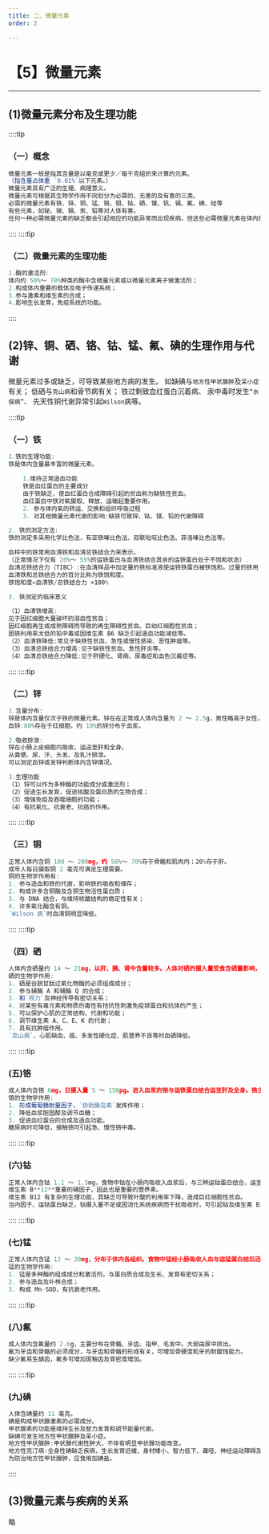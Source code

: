```yaml
---
title: 二、微量元素
order: 2

---
```


# 【5】微量元素

<kaodian :text="'生物化学检验记忆卡'" />

<!-- ######  第七章 钙、磷、镁代谢与微量元素

> 临床生化检验 -->

<beitiS/>

---

## (1)微量元素分布及生理功能

<son :text="'生物化学检验记忆卡'" text1="(1)微量元素分布及生理功能" :textOption="[['熟悉','基础知识','相关专业知识'],['熟悉','基础知识','相关专业知识'],['了解','基础知识','相关专业知识']]" />

::::tip

### （一）概念

```js
微量元素一般是指其含量是以毫克或更少／每千克组织来计算的元素。
（指含量占体重 `0.01%`以下元素。）
微量元素具有广泛的生理、病理意义。
微量元素可根据其生物学作用不同划分为必需的、无害的及有害的三类。
必需的微量元素有铁、锌、铜、锰、铬、钼、钴、硒、镍、钒、锡、氟、碘、硅等
有些元素，如铋、锑、镉、汞、铅等对人体有害。
任何一种必需微量元素的缺乏都会引起相应的功能异常而出现疾病，但这些必需微量元素在体内的含量超出正常需求量时，也会对机体产生毒害作用。
```

::::
::::tip

### （二）微量元素的生理功能

```js
1.酶的激活剂:
体内约 50%～ 70%种类的酶中含微量元素或以微量元素离子做激活剂；
2.构成体内重要的载体及电子传递系统；
3.参与激素和维生素的合成；
4.影响生长发育，免疫系统的功能。
```

::::

## (2)锌、铜、硒、铬、钴、锰、氟、碘的生理作用与代谢

<son :text="'生物化学检验记忆卡'" text1="(2)锌、铜、硒、铬、钴、锰、氟、碘的生理作用与代谢" :textOption="[['熟悉','基础知识','相关专业知识'],['熟悉','基础知识','相关专业知识'],['了解','基础知识','相关专业知识']]" />

微量元素过多或缺乏，可导致某些地方病的发生。
如缺碘与`地方性甲状腺肿`及`呆小症`有关；
低硒与`克山病`和骨节病有关；
铁过剩致血红蛋白沉着病、
汞中毒时发生`“水俣病”`、
先天性铜代谢异常引起`Wilson`病等。

::::tip

### （一）铁

```js
1.铁的生理功能:
铁是体内含量最丰富的微量元素。

    1.维持正常造血功能
    铁是血红蛋白的主要成分
    由于铁缺乏，使血红蛋白合成障碍引起的贫血称为缺铁性贫血。
    血红蛋白中铁对氧摄取、释放、运输起重要作用。
    2. 参与体内氧的转运、交换和组织呼吸过程
    3. 对其他微量元素代谢的影响:缺铁可致锌、钴、镁、铅的代谢障碍

2. 铁的测定方法:
铁的测定多采用化学比色法，有亚铁嗪比色法、双联吡啶比色法、菲洛嗪比色法等。

血样中的铁常用血清铁和血清总铁结合力来表示。
（正常情况下仅有 20%～ 55%的运铁蛋白与血清铁结合其余的运铁蛋白处于不饱和状态）.
血清总铁结合力（TIBC）:在血清样品中加足量的铁标准液使运铁铁蛋白被铁饱和。过量的铁用 MgCO3 除出，离心取上清液，按测血清铁的方法求出铁的含量，即为 TIBC。
血清铁和总铁结合力的百分比称为铁饱和度。
铁饱和度=血清铁/总铁结合力 ×100%

3. 铁测定的临床意义

（1）血清铁增高:
见于因红细胞大量破坏的溶血性贫血；
因红细胞再生或成熟障碍而导致的再生障碍性贫血、巨幼红细胞性贫血；
因铁利用率太低的铅中毒或因维生素 B6 缺乏引起造血功能减低等。
（2）血清铁降低:常见于缺铁性贫血、急性或慢性感染、恶性肿瘤等。
（3）血清总铁结合力增高:见于缺铁性贫血、急性肝炎等。
（4）血清总铁结合力降低:见于肝硬化、肾病、尿毒症和血色沉着症等。

```

::::
::::tip

### （二）锌

```js
1.含量分布:
锌是体内含量仅次于铁的微量元素。锌在在正常成人体内含量为 2 ～ 2.5g，男性略高于女性，视网膜、前列腺、胰腺浓度最高；肌肉内储锌占全身锌的 62%，骨占 28%。
血锌:80%存在于红细胞，约 18%的锌分布于血浆。

2.吸收排泄:
锌在小肠上皮细胞内吸收，运送至肝和全身。
从粪便、尿、汗、头发、及乳汁排泄。
可以测定血锌或发锌判断体内含锌情况。

3.生理功能
（1）锌可以作为多种酶的功能成分或激活剂；
（2）促进生长发育，促进核酸及蛋白质的生物合成；
（3）增强免疫及吞噬细胞的功能；
（4）有抗氧化、抗衰老、抗癌的作用。

```

::::
::::tip

### （三）铜

```js
正常人体内含铜 100 ～ 200mg，约 50%～ 70%存于骨骼和肌肉内；20%存于肝。
成年人每日摄取铜 2 毫克可满足生理需要。
铜的生物学作用有:
1. 参与造血和铁的代谢，影响铁的吸收和储存；
2. 构成许多含铜酶及含铜生物活性蛋白质；
3. 与 DNA 结合，与维持核酸结构的稳定性有关；
4. 许多氧化酶含有铜。
`Wilson 病`时血清铜明显降低。

```

::::
::::tip

### （四）硒

```js
人体内含硒量约 14 ～ 21mg，以肝、胰、肾中含量较多。人体对硒的摄入量受食含硒量影响，体内硒由尿、粪、汗排泄。
硒的生物学作用:
1. 硒是谷胱甘肽过氧化物酶的必须组成成分；
2. 参与辅酶 A 和辅酶 Q 的合成；
3. 和`视力`及神经传导有密切关系；
4. 对某些有毒元素和物质的毒性有拮抗性刺激免疫球蛋白和抗体的产生；
5. 可以保护心肌的正常结构、代谢和功能；
6. 调节维生素 A、C、E、K 的代谢；
7. 具有抗肿瘤作用。
`克山病`、心肌缺血、癌、多发性硬化症、肌营养不良等时血硒降低。

```

::::
::::tip

### (五)铬

```js
成人体内含铬 6mg，日摄入量 5 ～ 150pg。进入血浆的铬与运铁蛋白结合运至肝及全身。铬主要随尿排出。
铬的生物学作用:
1. 形成葡萄糖耐量因子，`协助胰岛素`发挥作用；
2. 降低血浆胆固醇及调节血糖；
3. 促进血红蛋白的合成及造血功能。
糖尿病时可降低，接触铬可引起急、慢性铬中毒。

```

::::
::::tip

### (六)钴

```js
正常人体内含钴 1.1 ～ 1.5mg，食物中钴在小肠内吸收入血浆后，与三种运钴蛋白结合，运至肝及全身，主要由尿排出。
维生素 B**12**重要的辅因子，因此也是重要的营养素。
维生素 B12 有复杂的生理功能，其缺乏可导致叶酸的利用率下降，造成巨红细胞性贫血。
当内因子、运钴蛋白缺乏，钴摄入量不足或因消化系统疾病而干扰吸收时，可引起钴及维生素 B12。缺乏。恶性贫血、急性白血病时血清钴降低，慢性粒细胞白血病时血钴升高。

```

::::
::::tip

### (七)锰

```js
正常人体内含锰 12 ～ 20mg，分布于体内各组织。食物中锰经小肠吸收人血与运锰蛋白结后迅速运至富含线粒体的细胞。体内锰主要由肠道、胆汁、尿液排出。
锰的生物学作用:
1. 锰是多种酶的组成成分和激活剂，与蛋白质合成及生长、发育有密切关系；
2. 参与造血及卟林合成；
3. 构成 Mn-SOD，有抗衰老作用。

```

::::
::::tip

### (八)氟

```js
成人体内含氟量约 2.6g，主要分布在骨骼、牙齿、指甲、毛发中。大部由尿中排出。
氟为牙齿和骨骼的必须成分，与牙齿和骨骼的形成有关，可增加骨硬度和牙的耐酸蚀能力。
缺少氟易生龋齿，氟多可增加斑釉齿及骨密度增加。

```

::::
::::tip

### (九)碘

```js
人体含碘量约 11 毫克。
碘是构成甲状腺激素的必需成分。
甲状腺素的功能是维持生长及智力发育和调节能量代谢。
缺碘可发生地方性甲状腺肿及呆小症。
地方性甲状腺肿:甲状腺代谢性肿大，不伴有明显甲状腺功能改变。
地方性克汀病:全身性碘缺乏疾病，生长发育迟缓、身材矮小、智力低下、聋哑、神经运动障碍及甲状腺功能低下等。
为防治地方性甲状腺肿，应食用加碘盐。

```

::::

## (3)微量元素与疾病的关系

<son :text="'生物化学检验记忆卡'" text1="(3)微量元素与疾病的关系" :textOption="[['熟悉','专业知识','专业实践能力'],['熟悉','专业知识','专业实践能力'],['了解','专业知识','专业实践能力']]" />
略
